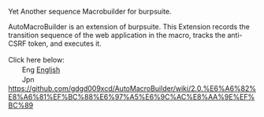 Yet Another sequence Macrobuilder for burpsuite.

AutoMacroBuilder is an extension of burpsuite. This Extension records the transition sequence of the web application in the macro, tracks the anti-CSRF token, and executes it.

Click here below:　<BR>
　　Eng <A href="https://github.com/gdgd009xcd/AutoMacroBuilder/wiki/1.0-OverView">English</A><BR>
　　Jpn https://github.com/gdgd009xcd/AutoMacroBuilder/wiki/2.0.%E6%A6%82%E8%A6%81%EF%BC%88%E6%97%A5%E6%9C%AC%E8%AA%9E%EF%BC%89 <BR>
